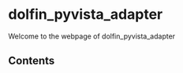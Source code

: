 # dolfin_pyvista_adapter

Welcome to the webpage of dolfin_pyvista_adapter

## Contents
```{tableofcontents}
```

